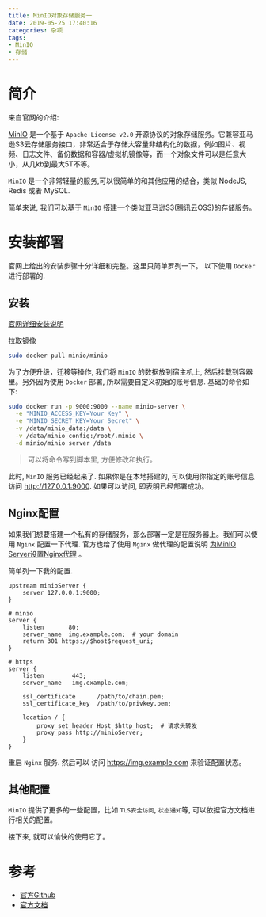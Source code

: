 ```yaml
---
title: MinIO对象存储服务一
date: 2019-05-25 17:40:16
categories: 杂项
tags:
- MinIO
- 存储
---
```


简介
===

来自官网的介绍:

[MinIO](https://docs.min.io/cn/minio-quickstart-guide.html) 是一个基于 `Apache License v2.0` 开源协议的对象存储服务。它兼容亚马逊S3云存储服务接口，非常适合于存储大容量非结构化的数据，例如图片、视频、日志文件、备份数据和容器/虚拟机镜像等，而一个对象文件可以是任意大小，从几kb到最大5T不等。

`MinIO` 是一个非常轻量的服务,可以很简单的和其他应用的结合，类似 NodeJS, Redis 或者 MySQL.

简单来说, 我们可以基于 `MinIO` 搭建一个类似亚马逊S3(腾讯云OSS)的存储服务。

<!--more-->

安装部署
===

官网上给出的安装步骤十分详细和完整。这里只简单罗列一下。 以下使用 `Docker` 进行部署的.

安装
---
[官网详细安装说明](https://docs.min.io/cn/minio-quickstart-guide.html)

拉取镜像

``` bash
sudo docker pull minio/minio
```

为了方便升级，迁移等操作, 我们将 `MinIO` 的数据放到宿主机上, 然后挂载到容器里。另外因为使用 `Docker` 部署, 所以需要自定义初始的账号信息. 基础的命令如下:

``` bash
sudo docker run -p 9000:9000 --name minio-server \
  -e "MINIO_ACCESS_KEY=Your Key" \
  -e "MINIO_SECRET_KEY=Your Secret" \
  -v /data/minio_data:/data \
  -v /data/minio_config:/root/.minio \
  -d minio/minio server /data
```

> 可以将命令写到脚本里, 方便修改和执行。

此时, `MinIO` 服务已经起来了. 如果你是在本地搭建的, 可以使用你指定的账号信息访问 http://127.0.0.1:9000. 如果可以访问, 即表明已经部署成功。

Nginx配置
---

如果我们想要搭建一个私有的存储服务，那么部署一定是在服务器上。我们可以使用 `Nginx` 配置一下代理.
官方也给了使用 `Nginx` 做代理的配置说明 [为MinIO Server设置Nginx代理](https://docs.min.io/cn/setup-nginx-proxy-with-minio.html) 。

简单列一下我的配置.

``` nginx
upstream minioServer {
    server 127.0.0.1:9000;
}

# minio
server {
    listen       80;
    server_name  img.example.com;  # your domain
    return 301 https://$host$request_uri;
}

# https
server {
    listen        443;
    server_name   img.example.com;

    ssl_certificate      /path/to/chain.pem;
    ssl_certificate_key  /path/to/privkey.pem;

    location / {
        proxy_set_header Host $http_host;  # 请求头转发
        proxy_pass http://minioServer;
    }
}
```

重启 `Nginx` 服务. 然后可以 访问 https://img.example.com 来验证配置状态。

其他配置
---

`MinIO` 提供了更多的一些配置，比如 `TLS安全访问`, `状态通知`等, 可以依据官方文档进行相关的配置。


接下来, 就可以愉快的使用它了。

参考
===

- [官方Github](https://github.com/minio/minio)
- [官方文档](https://docs.min.io/)
